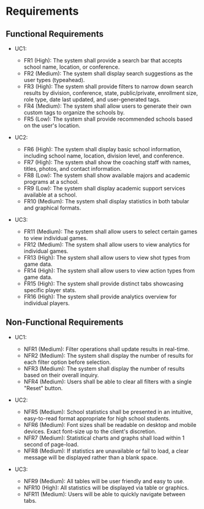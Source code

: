 # Requirements
## Functional Requirements

* UC1:
  * FR1 (High): The system shall provide a search bar that accepts school name, location, or conference.
  * FR2 (Medium): The system shall display search suggestions as the user types (typeahead).
  * FR3 (High): The system shall provide filters to narrow down search results by division, conference, state, public/private, enrollment size, role type, date last updated, and user-generated tags.
  * FR4 (Medium): The system shall allow users to generate their own custom tags to organize the schools by.
  * FR5 (Low): The system shall provide recommended schools based on the user's location.

* UC2:
  * FR6 (High): The system shall display basic school information, including school name, location, division level, and conference.
  * FR7 (High): The system shall show the coaching staff with names, titles, photos, and contact information.
  * FR8 (Low): The system shall show available majors and academic programs at a school.
  * FR9 (Low): The system shall display academic support services available at a school.
  * FR10 (Medium): The system shall display statistics in both tabular and graphical formats.

* UC3:
  * FR11 (Medium): The system shall allow users to select certain games to view individual games.
  * FR12 (Medium): The system shall allow users to view analytics for individual games.
  * FR13 (High): The system shall allow users to view shot types from game data.
  * FR14 (High): The system shall allow users to view action types from game data.
  * FR15 (High): The system shall provide distinct tabs showcasing specific player stats.
  * FR16 (High): The system shall provide analytics overview for individual players.


## Non-Functional Requirements
* UC1:
  * NFR1 (Medium): Filter operations shall update results in real-time.
  * NFR2 (Medium): The system shall display the number of results for each filter option before selection.
  * NFR3 (Medium): The system shall display the number of results based on their overall inquiry.
  * NFR4 (Medium): Users shall be able to clear all filters with a single "Reset" button.
 
* UC2:
  * NFR5 (Medium): School statistics shall be presented in an intuitive, easy-to-read format appropriate for high school students.
  * NFR6 (Medium): Font sizes shall be readable on desktop and mobile devices. Exact font-size up to the client's discretion.
  * NFR7 (Medium): Statistical charts and graphs shall load within 1 second of page-load.
  * NFR8 (Medium): If statistics are unavailable or fail to load, a clear message will be displayed rather than a blank space.

* UC3:
  * NFR9 (Medium): All tables will be user friendly and easy to use.
  * NFR10 (High): All statistics will be displayed via table or graphics.
  * NFR11 (Medium): Users will be able to quickly navigate between tabs.
  

